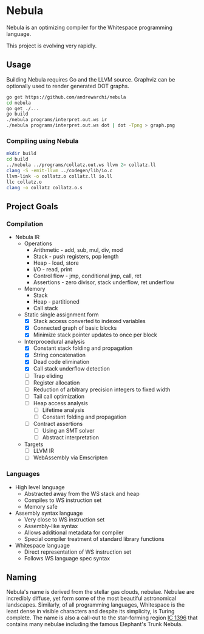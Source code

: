 # Nebula

Nebula is an optimizing compiler for the Whitespace programming
language.

This project is evolving very rapidly.

## Usage

Building Nebula requires Go and the LLVM source. Graphviz can be
optionally used to render generated DOT graphs.

```sh
go get https://github.com/andrewarchi/nebula
cd nebula
go get ./...
go build
./nebula programs/interpret.out.ws ir
./nebula programs/interpret.out.ws dot | dot -Tpng > graph.png
```

### Compiling using Nebula

```sh
mkdir build
cd build
../nebula ../programs/collatz.out.ws llvm 2> collatz.ll
clang -S -emit-llvm ../codegen/lib/io.c
llvm-link -o collatz.o collatz.ll io.ll
llc collatz.o
clang -o collatz collatz.o.s
```

## Project Goals

### Compilation

- Nebula IR
  - Operations
    - Arithmetic - add, sub, mul, div, mod
    - Stack - push registers, pop length
    - Heap - load, store
    - I/O - read, print
    - Control flow - jmp, conditional jmp, call, ret
    - Assertions - zero divisor, stack underflow, ret underflow
  - Memory
    - Stack
    - Heap - partitioned
    - Call stack
  - Static single assignment form
    - [x] Stack access converted to indexed variables
    - [x] Connected graph of basic blocks
    - [x] Minimize stack pointer updates to once per block
  - Interprocedural analysis
    - [x] Constant stack folding and propagation
    - [x] String concatenation
    - [x] Dead code elimination
    - [x] Call stack underflow detection
    - [ ] Trap eliding
    - [ ] Register allocation
    - [ ] Reduction of arbitrary precision integers to fixed width
    - [ ] Tail call optimization
    - [ ] Heap access analysis
      - [ ] Lifetime analysis
      - [ ] Constant folding and propagation
    - [ ] Contract assertions
      - [ ] Using an SMT solver
      - [ ] Abstract interpretation
  - Targets
    - [ ] LLVM IR
    - [ ] WebAssembly via Emscripten

### Languages

- High level language
  - Abstracted away from the WS stack and heap
  - Compiles to WS instruction set
  - Memory safe
- Assembly syntax language
  - Very close to WS instruction set
  - Assembly-like syntax
  - Allows additional metadata for compiler
  - Special compiler treatment of standard library functions
- Whitespace language
  - Direct representation of WS instruction set
  - Follows WS language spec syntax

## Naming

Nebula's name is derived from the stellar gas clouds, nebulae. Nebulae
are incredibly diffuse, yet form some of the most beautiful astronomical
landscapes. Similarly, of all programming languages, Whitespace is the
least dense in visible characters and despite its simplicity, is Turing
complete. The name is also a call-out to the star-forming region
[IC 1396](https://nitarp.ipac.caltech.edu/system/media_files/binaries/191/original/johnson2017sci.pdf)
that contains many nebulae including the famous Elephant's Trunk Nebula.
